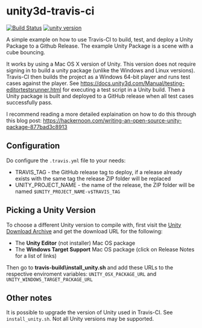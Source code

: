 # unity3d-travis-ci
[![Build Status](https://travis-ci.org/kevinta893/unity3d-travis-ci.svg?branch=master)](https://travis-ci.org/kevinta893/unity3d-travis-ci)
[![unity version](https://img.shields.io/badge/unity%20version-2017.2.0f3-green.svg)]()

A simple example on how to use Travis-CI to build, test, and deploy a Unity Package to a Github Release. The example Unity Package is a scene with a cube bouncing. 

It works by using a Mac OS X version of Unity. This version does not require signing in to build a unity package (unlike the Windows and Linux versions). Travis-CI then builds the project as a Windows 64-bit player and runs test cases against the player. See https://docs.unity3d.com/Manual/testing-editortestsrunner.html for executing a test script in a Unity build. Then a Unity package is built and deployed to a GitHub release when all test cases successfully pass.

I recommend reading a more detailed explaination on how to do this through this blog post: https://hackernoon.com/writing-an-open-source-unity-package-877bad3c8913

## Configuration

Do configure the `.travis.yml` file to your needs:

* TRAVIS_TAG - the GitHub release tag to deploy, if a release already exists with the same tag the release ZIP folder will be replaced
* UNITY_PROJECT_NAME - the name of the release, the ZIP folder will be named ```$UNITY_PROJECT_NAME-v$TRAVIS_TAG```

## Picking a Unity Version

To choose a different Unity version to compile with, first visit the [Unity Download Archive](https://unity3d.com/get-unity/download/archive) and get the download URL for the following:

* The **Unity Editor** (not installer) Mac OS package
* The **Windows Target Support** Mac OS package (click on Release Notes for a list of links)

Then go to **travis-build\install_unity.sh** and add these URLs to the respective enviroment variables: `UNITY_OSX_PACKAGE_URL` and `UNITY_WINDOWS_TARGET_PACKAGE_URL`

## Other notes

It is possible to upgrade the version of Unity used in Travis-CI. See `install_unity.sh`. Not all Unity versions may be supported. 

